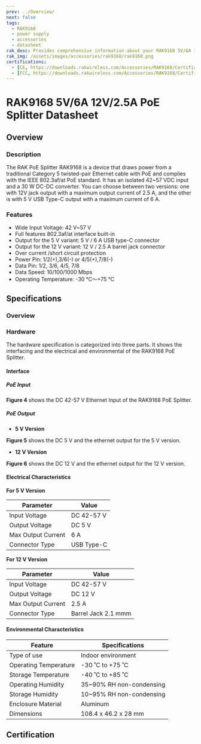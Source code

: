 ```yaml
---
prev: ../Overview/
next: false
tags: 
  - RAK9168
  - power supply
  - accessories
  - datasheet
rak_desc: Provides comprehensive information about your RAK9168 5V/6A 12V/2.5A PoE Splitter to help you use it. This information includes technical specifications, characteristics, and requirements.
rak_img: /assets/images/accessories/rak9168/rak9168.png
certifications:
  - [CE, https://downloads.rakwireless.com/Accessories/RAK9168/Certification/RAK9168_CE_Certification.zip]
  - [FCC, https://downloads.rakwireless.com/Accessories/RAK9168/Certification/RAK9168_FCC_Certification.zip]
---
```


# RAK9168 5V/6A 12V/2.5A PoE Splitter Datasheet

## Overview

### Description

The RAK PoE Splitter RAK9168 is a device that draws power from a traditional Category 5 twisted-pair Ethernet cable with PoE and complies with the IEEE 802.3af/at PoE standard. It has an isolated 42~57&nbsp;VDC input and a 30&nbsp;W DC-DC converter. You can choose between two versions: one with 12V jack output with a maximum output current of 2.5&nbsp;A, and the other is with 5&nbsp;V USB Type-C output with a maximum current of 6&nbsp;A.

### Features

- Wide Input Voltage: 42&nbsp;V~57&nbsp;V 
- Full features 802.3af/at interface built-in
- Output for the 5&nbsp;V variant: 5&nbsp;V / 6&nbsp;A USB type-C connector
- Output for the 12&nbsp;V variant: 12&nbsp;V / 2.5&nbsp;A  barrel jack connector
- Over current /short circuit protection
- Power Pin: 1/2(+),3/6(-) or 4/5(+),7/8(-)
- Data Pin: 1/2, 3/6, 4/5, 7/8
- Data Speed: 10/100/1000&nbsp;Mbps
- Operating Temperature: -30&nbsp;℃～+75&nbsp;℃


## Specifications

### Overview

<rk-img
  src="/assets/images/accessories/rak9168/rak9168-5v-poe-spitter.png"
  width="70%"
  caption="RAK9168 5V PoE Splitter View"
/>

<rk-img
  src="/assets/images/accessories/rak9168/rak9168-12v-poe-splitter.png"
  width="70%"
  caption="RAK9168 12V PoE Splitter View"
/>

### Hardware

The hardware specification is categorized into three parts. It shows the interfacing and the electrical and environmental of the RAK9168 PoE Splitter.

#### Interface 

<rk-img
  src="/assets/images/accessories/rak9168/rj45-interface.png"
  width="40%"
  caption="RJ45 Interface and Pins"
/>


##### PoE Input

**Figure 4** shows the DC 42-57&nbsp;V Ethernet Input of the RAK9168 PoE Splitter.

<rk-img
  src="/assets/images/accessories/rak9168/poe-input.png"
  width="40%"
  caption="RAK9168 PoE Input"
/>

##### PoE Output

- <b> 5&nbsp;V Version </b>

**Figure 5** shows the DC 5&nbsp;V and the ethernet output for the 5&nbsp;V version.

<rk-img
  src="/assets/images/accessories/rak9168/5v-output.png"
  width="40%"
  caption="RAK9168 PoE Output 5V"
/>


- <b> 12&nbsp;V Version </b>

**Figure 6** shows the DC 12&nbsp;V and the ethernet output for the 12&nbsp;V version.

<rk-img
  src="/assets/images/accessories/rak9168/12v-output.png"
  width="40%"
  caption="RAK9168 PoE Output 12V"
/>

#### Electrical Characteristics


<b> For 5&nbsp;V Version </b>

| Parameter          | Value           |
| ------------------ | --------------- |
| Input Voltage      | DC 42-57&nbsp;V |
| Output Voltage     | DC 5&nbsp;V     |
| Max Output Current | 6&nbsp;A        |
| Connector Type     | USB Type-C      |

<b> For 12&nbsp;V Version </b>

| Parameter          | Value                    |
| ------------------ | ------------------------ |
| Input Voltage      | DC 42-57&nbsp;V          |
| Output Voltage     | DC 12&nbsp;V             |
| Max Output Current | 2.5&nbsp;A               |
| Connector Type     | Barrel Jack 2.1&nbsp;mmm |

#### Environmental Characteristics

| Feature               | Specifications             |
| --------------------- | -------------------------- |
| Type of use           | Indoor environment         |
| Operating Temperature | -30&nbsp;˚C to +75&nbsp;˚C |
| Storage Temperature   | -40&nbsp;˚C to +85&nbsp;˚C |
| Operating Humidity    | 35~90% RH non-condensing   |
| Storage Humidity      | 10~95% RH non-condensing   |
| Enclosure Material    | Aluminum                   |
| Dimensions            | 108.4 x 46.2 x 28&nbsp;mm  |



## Certification
<rk-certifications :params="$page.frontmatter.certifications" />
